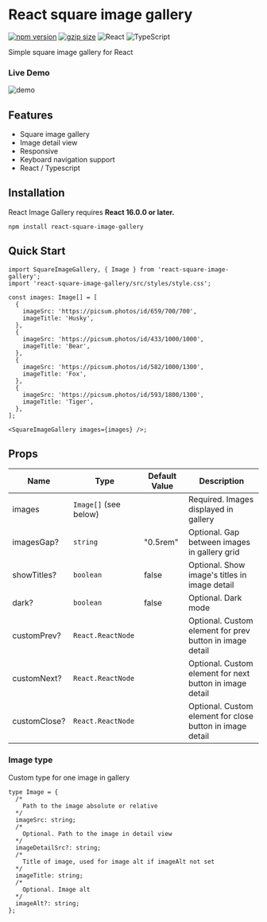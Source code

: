 # React square image gallery

[![npm version](https://badge.fury.io/js/react-square-image-gallery.svg)](https://badge.fury.io/js/react-square-image-gallery)
[![gzip size](https://badgen.net/bundlephobia/minzip/react-square-image-gallery)](https://bundlephobia.com/result?p=react-square-image-gallery)
![React](https://img.shields.io/badge/react-%2320232a.svg?style=for-the-badge&logo=react&logoColor=%2361DAFB)
![TypeScript](https://img.shields.io/badge/typescript-%23007ACC.svg?style=for-the-badge&logo=typescript&logoColor=white)

Simple square image gallery for React

### Live Demo

![demo](https://i.ibb.co/6yGMN0Q/demos.gif)

## Features

- Square image gallery
- Image detail view
- Responsive
- Keyboard navigation support
- React / Typescript

## Installation

React Image Gallery requires **React 16.0.0 or later.**

```
npm install react-square-image-gallery
```

## Quick Start

```tsx
import SquareImageGallery, { Image } from 'react-square-image-gallery';
import 'react-square-image-gallery/src/styles/style.css';

const images: Image[] = [
  {
    imageSrc: 'https://picsum.photos/id/659/700/700',
    imageTitle: 'Husky',
  },
  {
    imageSrc: 'https://picsum.photos/id/433/1000/1000',
    imageTitle: 'Bear',
  },
  {
    imageSrc: 'https://picsum.photos/id/582/1000/1300',
    imageTitle: 'Fox',
  },
  {
    imageSrc: 'https://picsum.photos/id/593/1800/1300',
    imageTitle: 'Tiger',
  },
];

<SquareImageGallery images={images} />;
```

## Props

| Name         | Type                  | Default Value | Description                                               |
| ------------ | --------------------- | ------------- | --------------------------------------------------------- |
| images       | `Image[]` (see below) |               | Required. Images displayed in gallery                     |
| imagesGap?   | `string`              | "0.5rem"      | Optional. Gap between images in gallery grid              |
| showTitles?  | `boolean`             | false         | Optional. Show image's titles in image detail             |
| dark?        | `boolean`             | false         | Optional. Dark mode                                       |
| customPrev?  | `React.ReactNode`     |               | Optional. Custom element for prev button in image detail  |
| customNext?  | `React.ReactNode`     |               | Optional. Custom element for next button in image detail  |
| customClose? | `React.ReactNode`     |               | Optional. Custom element for close button in image detail |

### Image type

Custom type for one image in gallery

```tsx
type Image = {
  /*
    Path to the image absolute or relative
  */
  imageSrc: string;
  /*
    Optional. Path to the image in detail view
  */
  imageDetailSrc?: string;
  /*
    Title of image, used for image alt if imageAlt not set
  */
  imageTitle: string;
  /*
    Optional. Image alt
  */
  imageAlt?: string;
};
```
